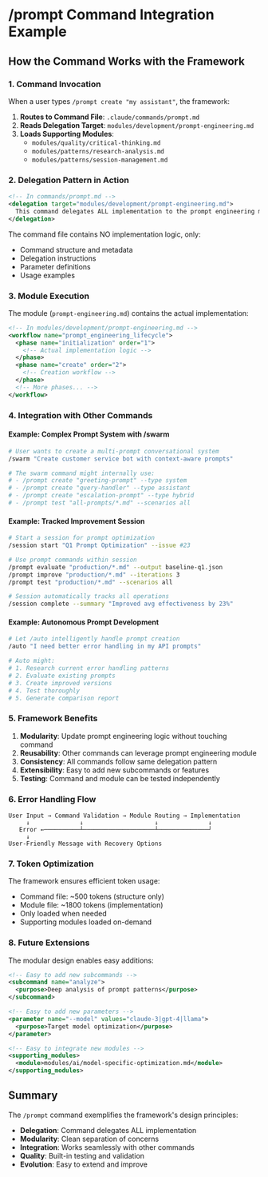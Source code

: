 # /prompt Command Integration Example

## How the Command Works with the Framework

### 1. Command Invocation
When a user types `/prompt create "my assistant"`, the framework:

1. **Routes to Command File**: `.claude/commands/prompt.md`
2. **Reads Delegation Target**: `modules/development/prompt-engineering.md`
3. **Loads Supporting Modules**: 
   - `modules/quality/critical-thinking.md`
   - `modules/patterns/research-analysis.md`
   - `modules/patterns/session-management.md`

### 2. Delegation Pattern in Action

```xml
<!-- In commands/prompt.md -->
<delegation target="modules/development/prompt-engineering.md">
  This command delegates ALL implementation to the prompt engineering module...
</delegation>
```

The command file contains NO implementation logic, only:
- Command structure and metadata
- Delegation instructions
- Parameter definitions
- Usage examples

### 3. Module Execution

The module (`prompt-engineering.md`) contains the actual implementation:

```xml
<!-- In modules/development/prompt-engineering.md -->
<workflow name="prompt_engineering_lifecycle">
  <phase name="initialization" order="1">
    <!-- Actual implementation logic -->
  </phase>
  <phase name="create" order="2">
    <!-- Creation workflow -->
  </phase>
  <!-- More phases... -->
</workflow>
```

### 4. Integration with Other Commands

#### Example: Complex Prompt System with /swarm
```bash
# User wants to create a multi-prompt conversational system
/swarm "Create customer service bot with context-aware prompts"

# The swarm command might internally use:
# - /prompt create "greeting-prompt" --type system
# - /prompt create "query-handler" --type assistant  
# - /prompt create "escalation-prompt" --type hybrid
# - /prompt test "all-prompts/*.md" --scenarios all
```

#### Example: Tracked Improvement Session
```bash
# Start a session for prompt optimization
/session start "Q1 Prompt Optimization" --issue #23

# Use prompt commands within session
/prompt evaluate "production/*.md" --output baseline-q1.json
/prompt improve "production/*.md" --iterations 3
/prompt test "production/*.md" --scenarios all

# Session automatically tracks all operations
/session complete --summary "Improved avg effectiveness by 23%"
```

#### Example: Autonomous Prompt Development
```bash
# Let /auto intelligently handle prompt creation
/auto "I need better error handling in my API prompts"

# Auto might:
# 1. Research current error handling patterns
# 2. Evaluate existing prompts
# 3. Create improved versions
# 4. Test thoroughly
# 5. Generate comparison report
```

### 5. Framework Benefits

1. **Modularity**: Update prompt engineering logic without touching command
2. **Reusability**: Other commands can leverage prompt engineering module
3. **Consistency**: All commands follow same delegation pattern
4. **Extensibility**: Easy to add new subcommands or features
5. **Testing**: Command and module can be tested independently

### 6. Error Handling Flow

```
User Input → Command Validation → Module Routing → Implementation
     ↓              ↓                    ↓              ↓
   Error ←──────────┴────────────────────┴──────────────┘
     ↓
User-Friendly Message with Recovery Options
```

### 7. Token Optimization

The framework ensures efficient token usage:
- Command file: ~500 tokens (structure only)
- Module file: ~1800 tokens (implementation)
- Only loaded when needed
- Supporting modules loaded on-demand

### 8. Future Extensions

The modular design enables easy additions:

```xml
<!-- Easy to add new subcommands -->
<subcommand name="analyze">
  <purpose>Deep analysis of prompt patterns</purpose>
</subcommand>

<!-- Easy to add new parameters -->
<parameter name="--model" values="claude-3|gpt-4|llama">
  <purpose>Target model optimization</purpose>
</parameter>

<!-- Easy to integrate new modules -->
<supporting_modules>
  <module>modules/ai/model-specific-optimization.md</module>
</supporting_modules>
```

## Summary

The `/prompt` command exemplifies the framework's design principles:
- **Delegation**: Command delegates ALL implementation
- **Modularity**: Clean separation of concerns
- **Integration**: Works seamlessly with other commands
- **Quality**: Built-in testing and validation
- **Evolution**: Easy to extend and improve